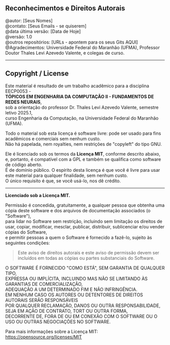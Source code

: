 ## Reconhecimentos e Direitos Autorais

@autor: [Seus Nomes]  
@contato: [Seus Emails - se quiserem]  
@data última versão: [Data de Hoje]  
@versão: 1.0  
@outros repositórios: [URLs - apontem para os seus Gits AQUI]  
@Agradecimentos: Universidade Federal do Maranhão (UFMA), Professor Doutor Thales Levi Azevedo Valente, e colegas de curso.

---

## Copyright / License

Este material é resultado de um trabalho acadêmico para a disciplina EECP0053 -  
**TÓPICOS EM ENGENHARIA DA COMPUTAÇÃO II - FUNDAMENTOS DE REDES NEURAIS**,  
sob a orientação do professor Dr. Thales Levi Azevedo Valente, semestre letivo 2025.1,  
curso Engenharia da Computação, na Universidade Federal do Maranhão (UFMA).  

Todo o material sob esta licença é software livre: pode ser usado para fins acadêmicos e comerciais sem nenhum custo.  
Não há papelada, nem royalties, nem restrições de "copyleft" do tipo GNU.  

Ele é licenciado sob os termos da **Licença MIT**, conforme descrito abaixo, e, portanto, é compatível com a GPL e também se qualifica como software de código aberto.  
É de domínio público. O espírito desta licença é que você é livre para usar este material para qualquer finalidade, sem nenhum custo.  
O único requisito é que, se você usá-lo, nos dê crédito.

---

**Licenciado sob a Licença MIT.**

Permissão é concedida, gratuitamente, a qualquer pessoa que obtenha uma cópia deste software e dos arquivos de documentação associados (o "Software"),  
para lidar no Software sem restrição, incluindo sem limitação os direitos de usar, copiar, modificar, mesclar, publicar, distribuir, sublicenciar e/ou vender cópias do Software,  
e permitir pessoas a quem o Software é fornecido a fazê-lo, sujeito às seguintes condições:

> Este aviso de direitos autorais e este aviso de permissão devem ser incluídos em todas as cópias ou partes substanciais do Software.

O SOFTWARE É FORNECIDO "COMO ESTÁ", SEM GARANTIA DE QUALQUER TIPO,  
EXPRESSA OU IMPLÍCITA, INCLUINDO MAS NÃO SE LIMITANDO ÀS GARANTIAS DE COMERCIALIZAÇÃO,  
ADEQUAÇÃO A UM DETERMINADO FIM E NÃO INFRINGÊNCIA.  
EM NENHUM CASO OS AUTORES OU DETENTORES DE DIREITOS AUTORAIS SERÃO RESPONSÁVEIS  
POR QUALQUER RECLAMAÇÃO, DANOS OU OUTRA RESPONSABILIDADE,  
SEJA EM AÇÃO DE CONTRATO, TORT OU OUTRA FORMA,  
DECORRENTE DE, FORA DE OU EM CONEXÃO COM O SOFTWARE OU O USO OU OUTRAS NEGOCIAÇÕES NO SOFTWARE.

Para mais informações sobre a Licença MIT:  
https://opensource.org/licenses/MIT

